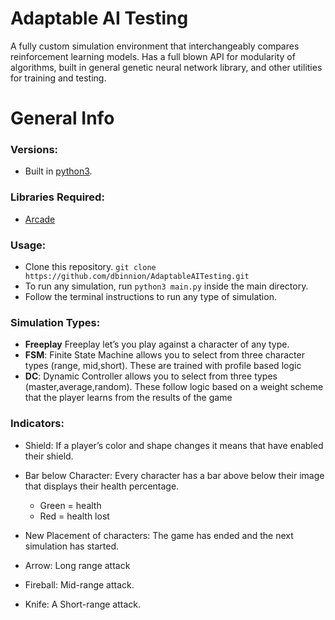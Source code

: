 # Adaptable AI Testing 
A fully custom simulation environment that interchangeably compares reinforcement learning models. Has a full blown API for modularity of algorithms, built in general genetic neural network library, and other utilities for training and testing.

# General Info

### Versions:
- Built in [python3](https://www.python.org/downloads/).

### Libraries Required:
- [Arcade](http://arcade.academy/)

### Usage:
- Clone this repository. `git clone https://github.com/dbinnion/AdaptableAITesting.git`
- To run any simulation, run `python3 main.py` inside the main directory.
- Follow the terminal instructions to run any type of simulation.


### Simulation Types:
- **Freeplay** Freeplay let’s you play against a character of any type.
- **FSM**: Finite State Machine allows you to select from three character types (range, mid,short). These are trained with profile based logic
- **DC**: Dynamic Controller allows you to select from three types (master,average,random). These follow logic based on a weight scheme that the player learns from the results of the game




### Indicators:
- Shield: If a player’s color and shape changes it means that have enabled their shield. 
- Bar below Character: Every character has a bar above below their image that displays their health percentage. 
    - Green = health
    - Red = health lost 
- New Placement of characters: The game has ended and the next simulation has started.

- Arrow: Long range attack
- Fireball: Mid-range attack.
- Knife: A Short-range attack.

<br>

